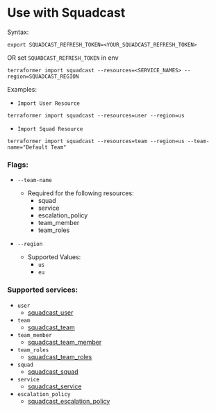 # Use with Squadcast

Syntax:

`export SQUADCAST_REFRESH_TOKEN=<YOUR_SQUADCAST_REFRESH_TOKEN>`

OR set `SQUADCAST_REFRESH_TOKEN` in env

```
terraformer import squadcast --resources=<SERVICE_NAMES> --region=SQUADCAST_REGION
```

Examples:

- `Import User Resource`

```
terraformer import squadcast --resources=user --region=us
```

- `Import Squad Resource`

```
terraformer import squadcast --resources=team --region=us --team-name="Default Team"
```

### Flags:

- `--team-name`

  - Required for the following resources:
    - squad
    - service
    - escalation_policy
    - team_member
    - team_roles

- `--region`
  - Supported Values:
    - `us`
    - `eu`

### Supported services:

- `user`
  - [squadcast_user](https://registry.terraform.io/providers/SquadcastHub/squadcast/latest/docs/resources/user)
- `team`
  - [squadcast_team](https://registry.terraform.io/providers/SquadcastHub/squadcast/latest/docs/resources/team)
- `team_member`
  - [squadcast_team_member](https://registry.terraform.io/providers/SquadcastHub/squadcast/latest/docs/resources/team_member)
- `team_roles`
  - [squadcast_team_roles](https://registry.terraform.io/providers/SquadcastHub/squadcast/latest/docs/resources/team_roles)
- `squad`
  - [squadcast_squad](https://registry.terraform.io/providers/SquadcastHub/squadcast/latest/docs/resources/squad)
- `service`
  - [squadcast_service](https://registry.terraform.io/providers/SquadcastHub/squadcast/latest/docs/resources/service)
- `escalation_policy`
  - [squadcast_escalation_policy](https://registry.terraform.io/providers/SquadcastHub/squadcast/latest/docs/resources/escalation_policy)
